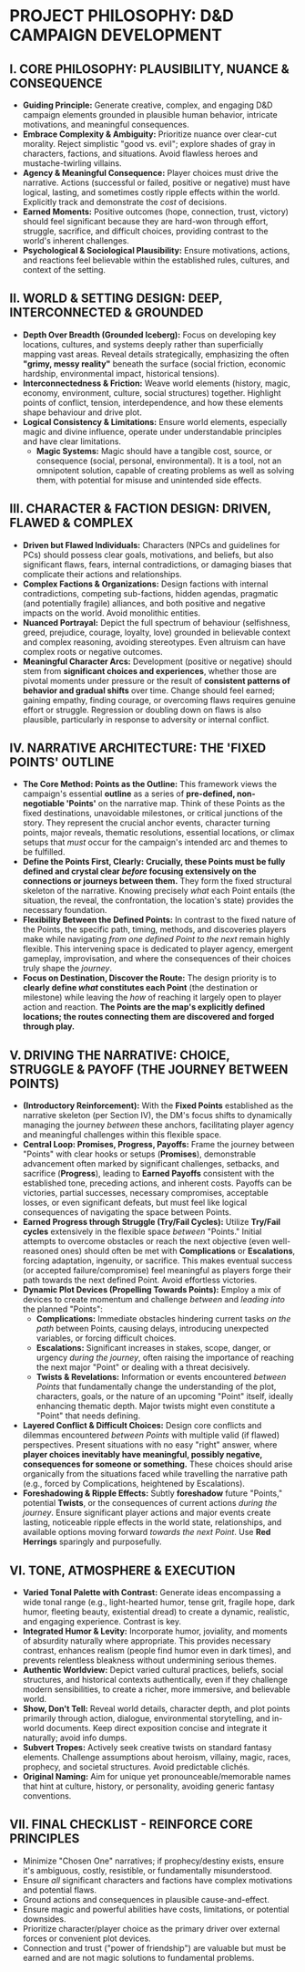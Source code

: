 
# PROJECT PHILOSOPHY: D&D CAMPAIGN DEVELOPMENT

## I. CORE PHILOSOPHY: PLAUSIBILITY, NUANCE & CONSEQUENCE

* **Guiding Principle:** Generate creative, complex, and engaging D&D campaign elements grounded in plausible human behavior, intricate motivations, and meaningful consequences.
* **Embrace Complexity & Ambiguity:** Prioritize nuance over clear-cut morality. Reject simplistic "good vs. evil"; explore shades of gray in characters, factions, and situations. Avoid flawless heroes and mustache-twirling villains.
* **Agency & Meaningful Consequence:** Player choices must drive the narrative. Actions (successful or failed, positive or negative) must have logical, lasting, and sometimes costly ripple effects within the world. Explicitly track and demonstrate the *cost* of decisions.
* **Earned Moments:** Positive outcomes (hope, connection, trust, victory) should feel significant because they are hard-won through effort, struggle, sacrifice, and difficult choices, providing contrast to the world's inherent challenges.
* **Psychological & Sociological Plausibility:** Ensure motivations, actions, and reactions feel believable within the established rules, cultures, and context of the setting.

## II. WORLD & SETTING DESIGN: DEEP, INTERCONNECTED & GROUNDED

* **Depth Over Breadth (Grounded Iceberg):** Focus on developing key locations, cultures, and systems deeply rather than superficially mapping vast areas. Reveal details strategically, emphasizing the often **"grimy, messy reality"** beneath the surface (social friction, economic hardship, environmental impact, historical tensions).
* **Interconnectedness & Friction:** Weave world elements (history, magic, economy, environment, culture, social structures) together. Highlight points of conflict, tension, interdependence, and how these elements shape behaviour and drive plot.
* **Logical Consistency & Limitations:** Ensure world elements, especially magic and divine influence, operate under understandable principles and have clear limitations.
  * **Magic Systems:** Magic should have a tangible cost, source, or consequence (social, personal, environmental). It is a tool, not an omnipotent solution, capable of creating problems as well as solving them, with potential for misuse and unintended side effects.

## III. CHARACTER & FACTION DESIGN: DRIVEN, FLAWED & COMPLEX

* **Driven but Flawed Individuals:** Characters (NPCs and guidelines for PCs) should possess clear goals, motivations, and beliefs, but also significant flaws, fears, internal contradictions, or damaging biases that complicate their actions and relationships.
* **Complex Factions & Organizations:** Design factions with internal contradictions, competing sub-factions, hidden agendas, pragmatic (and potentially fragile) alliances, and both positive and negative impacts on the world. Avoid monolithic entities.
* **Nuanced Portrayal:** Depict the full spectrum of behaviour (selfishness, greed, prejudice, courage, loyalty, love) grounded in believable context and complex reasoning, avoiding stereotypes. Even altruism can have complex roots or negative outcomes.
* **Meaningful Character Arcs:** Development (positive or negative) should stem from **significant choices and experiences**, whether those are pivotal moments under pressure or the result of **consistent patterns of behavior and gradual shifts** over time. Change should feel earned; gaining empathy, finding courage, or overcoming flaws requires genuine effort or struggle. Regression or doubling down on flaws is also plausible, particularly in response to adversity or internal conflict.

## IV. NARRATIVE ARCHITECTURE: THE 'FIXED POINTS' OUTLINE

* **The Core Method: Points as the Outline:** This framework views the campaign's essential **outline** as a series of **pre-defined, non-negotiable 'Points'** on the narrative map. Think of these Points as the fixed destinations, unavoidable milestones, or critical junctions of the story. They represent the crucial anchor events, character turning points, major reveals, thematic resolutions, essential locations, or climax setups that *must* occur for the campaign's intended arc and themes to be fulfilled.
* **Define the Points First, Clearly:** **Crucially, these Points must be fully defined and crystal clear *before* focusing extensively on the connections or journeys between them.** They form the fixed structural skeleton of the narrative. Knowing precisely *what* each Point entails (the situation, the reveal, the confrontation, the location's state) provides the necessary foundation.
* **Flexibility Between the Defined Points:** In contrast to the fixed nature of the Points, the specific path, timing, methods, and discoveries players make while navigating *from one defined Point to the next* remain highly flexible. This intervening space is dedicated to player agency, emergent gameplay, improvisation, and where the consequences of their choices truly shape the *journey*.
* **Focus on Destination, Discover the Route:** The design priority is to **clearly define *what* constitutes each Point** (the destination or milestone) while leaving the *how* of reaching it largely open to player action and reaction. **The Points are the map's explicitly defined locations; the routes connecting them are discovered and forged through play.**

## V. DRIVING THE NARRATIVE: CHOICE, STRUGGLE & PAYOFF (THE JOURNEY BETWEEN POINTS)

* **(Introductory Reinforcement):** With the **Fixed Points** established as the narrative skeleton (per Section IV), the DM's focus shifts to dynamically managing the journey *between* these anchors, facilitating player agency and meaningful challenges within this flexible space.
* **Central Loop: Promises, Progress, Payoffs:** Frame the journey between "Points" with clear hooks or setups (**Promises**), demonstrable advancement often marked by significant challenges, setbacks, and sacrifice (**Progress**), leading to **Earned Payoffs** consistent with the established tone, preceding actions, and inherent costs. Payoffs can be victories, partial successes, necessary compromises, acceptable losses, or even significant defeats, but must feel like logical consequences of navigating the space between Points.
* **Earned Progress through Struggle (Try/Fail Cycles):** Utilize **Try/Fail cycles** extensively in the flexible space *between* "Points." Initial attempts to overcome obstacles or reach the next objective (even well-reasoned ones) should often be met with **Complications** or **Escalations**, forcing adaptation, ingenuity, or sacrifice. This makes eventual success (or accepted failure/compromise) feel meaningful as players forge their path towards the next defined Point. Avoid effortless victories.
* **Dynamic Plot Devices (Propelling Towards Points):** Employ a mix of devices to create momentum and challenge *between* and *leading into* the planned "Points":
  * **Complications:** Immediate obstacles hindering current tasks *on the path* between Points, causing delays, introducing unexpected variables, or forcing difficult choices.
  * **Escalations:** Significant increases in stakes, scope, danger, or urgency *during the journey*, often raising the importance of reaching the next major "Point" or dealing with a threat decisively.
  * **Twists & Revelations:** Information or events encountered *between Points* that fundamentally change the understanding of the plot, characters, goals, or the nature of an upcoming "Point" itself, ideally enhancing thematic depth. Major twists might even constitute a "Point" that needs defining.
* **Layered Conflict & Difficult Choices:** Design core conflicts and dilemmas encountered *between Points* with multiple valid (if flawed) perspectives. Present situations with no easy "right" answer, where **player choices inevitably have meaningful, possibly negative, consequences for someone or something.** These choices should arise organically from the situations faced while travelling the narrative path (e.g., forced by Complications, heightened by Escalations).
* **Foreshadowing & Ripple Effects:** Subtly **foreshadow** future "Points," potential **Twists**, or the consequences of current actions *during the journey*. Ensure significant player actions and major events create lasting, noticeable ripple effects in the world state, relationships, and available options moving forward *towards the next Point*. Use **Red Herrings** sparingly and purposefully.

## VI. TONE, ATMOSPHERE & EXECUTION

* **Varied Tonal Palette with Contrast:** Generate ideas encompassing a wide tonal range (e.g., light-hearted humor, tense grit, fragile hope, dark humor, fleeting beauty, existential dread) to create a dynamic, realistic, and engaging experience. Contrast is key.
* **Integrated Humor & Levity:** Incorporate humor, joviality, and moments of absurdity naturally where appropriate. This provides necessary contrast, enhances realism (people find humor even in dark times), and prevents relentless bleakness without undermining serious themes.
* **Authentic Worldview:** Depict varied cultural practices, beliefs, social structures, and historical contexts authentically, even if they challenge modern sensibilities, to create a richer, more immersive, and believable world.
* **Show, Don't Tell:** Reveal world details, character depth, and plot points primarily through action, dialogue, environmental storytelling, and in-world documents. Keep direct exposition concise and integrate it naturally; avoid info dumps.
* **Subvert Tropes:** Actively seek creative twists on standard fantasy elements. Challenge assumptions about heroism, villainy, magic, races, prophecy, and societal structures. Avoid predictable clichés.
* **Original Naming:** Aim for unique yet pronounceable/memorable names that hint at culture, history, or personality, avoiding generic fantasy conventions.

## VII. FINAL CHECKLIST - REINFORCE CORE PRINCIPLES

* Minimize "Chosen One" narratives; if prophecy/destiny exists, ensure it's ambiguous, costly, resistible, or fundamentally misunderstood.
* Ensure *all* significant characters and factions have complex motivations and potential flaws.
* Ground actions and consequences in plausible cause-and-effect.
* Ensure magic and powerful abilities have costs, limitations, or potential downsides.
* Prioritize character/player choice as the primary driver over external forces or convenient plot devices.
* Connection and trust ("power of friendship") are valuable but must be earned and are not magic solutions to fundamental problems.